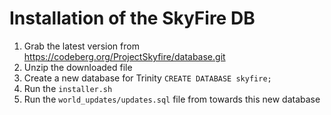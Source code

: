 # Installation of the SkyFire DB

1. Grab the latest version from https://codeberg.org/ProjectSkyfire/database.git
2. Unzip the downloaded file
3. Create a new database for Trinity `CREATE DATABASE skyfire;`
4. Run the `installer.sh`
5. Run the `world_updates/updates.sql` file from towards this new database
